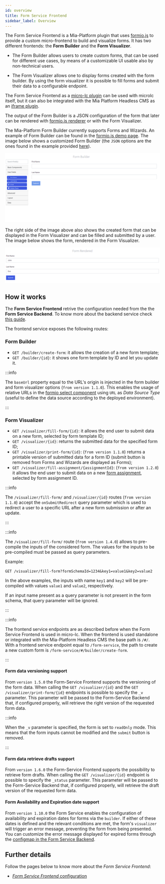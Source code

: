 ```yaml
---
id: overview
title: Form Service Frontend
sidebar_label: Overview
---
```




The Form Service Frontend is a Mia-Platform plugin that uses [formio.js](https://github.com/formio/formio.js) to provide a custom micro-frontend to build and visualize forms. It has two different frontends: the **Form Builder** and the **Form Visualizer**.

- The Form Builder allows users to create custom forms, that can be used for different use cases, by means of a customizable UI usable also by non-technical users.

- The Form Visualizer allows one to display forms created with the form builder. By using the form visualizer it is possible to fill forms and submit their data to a configurable endpoint.

The Form Service Frontend as a [micro-lc plugin](https://microlc.io/documentation/docs/micro-lc/plugin_configuration#qiankun-plugin) can be used with microlc itself, but it can also be integrated with the Mia Platform Headless CMS as an [iframe plugin](https://microlc.io/documentation/docs/micro-lc/plugin_configuration#iframe-plugin).

The output of the Form Builder is a JSON configuration of the form that later can be rendered with [formio.js renderer](https://github.com/formio/formio.js/wiki/Form-Renderer) or with the Form Visualizer.

The Mia-Platform Form Builder currently supports Forms and Wizards. An example of Form Builder can be found in the [formio.js demo page](https://formio.github.io/formio.js/app/builder). The image below shows a customized Form Builder (the `JSON` options are the ones found in the example provided [here](/runtime_suite/form-service-frontend/20_configuration.md#form-builder-options-parameters)).

![Form Builder UI](img/form-builder-ui-sandbox.png)

The right side of the image above also shows the created form that can be displayed in the Form Visualizer and can be filled and submitted by a user. The image below shows the form, rendered in the Form Visualizer.

![Form Visualizer UI](img/form-visualizer-ui-sandbox.png)

## How it works

The **Form Service Frontend** retrive the configuration needed from the the **Form Service Backend**. To know more about the backend service check [this guide](/runtime_suite/form-service-backend/10_overview.md).

The frontend service exposes the following routes:

### Form Builder

- `GET /builder/create-form`: it allows the creation of a new form template;
- `GET /builder/{id}`: it shows one form template by ID and let you update it.

:::info

The `baseUrl` property equal to the URL's origin is injected in the form builder and form visualizer options (`from version 1.1.0`). This enables the usage of relative URLs in the [formio select component](https://help.form.io/userguide/forms/form-components#select) using `URL` as *Data Source Type* (useful to define the data source according to the deployed environment).

:::
  
### Form Visualizer

- `GET /visualizer/fill-form/{id}`: it allows the end user to submit data on a new form, selected by form template ID;
- `GET /visualizer/{id}`: returns the submitted data for the specified form ID;
- `GET /visualizer/print-form/{id}`: (`from version 1.1.0`) returns a printable version of submitted data for a form ID (submit button is removed from Forms and Wizards are displayed as Forms);
- `GET /visualizer/fill-assignment/{assignmentId}`: (`from version 1.2.0`) it allows the end user to submit data on a new [form assignment](/runtime_suite/form-service-frontend/30_form_assignments.md), selected by form assignment ID.

:::info

The `/visualizer/fill-form/` and `/visualizer/{id}` routes (`from version 1.1.0`) accept the `onSubmitRedirect` query parameter which is used to redirect a user to a specific URL after a new form submission or after an update.

:::

:::info

The `/visualizer/fill-form/` route (`from version 1.4.0`) allows to pre-compile the inputs of the considered form. The values for the inputs to be pre-compiled must be passed as query parameters.

Example:
```
GET /visualizer/fill-form?formSchemaId=1234&key1=value1&key2=value2
```
In the above examples, the inputs with name `key1` and `key2` will be pre-compiled with values `value1` and `value2`, respectively.

If an input name present as a query parameter is not present in the form schema, that query parameter will be ignored.

:::

:::info

The frontend service endpoints are as described before when the Form Service Frontend is used in micro-lc. When the frontend is used standalone or integrated with the Mia-Platform Headless CMS the base path is `/#/`. With a frontend service endpoint equal to `/form-service`, the path to create a new custom form is `/form-service/#/builder/create-form`.

:::

#### Form data versioning support
From `version 1.5.0` the Form-Service Frontend supports the versioning of the form data. When calling the `GET /visualizer/{id}` and the `GET /visualizer/print-form/{id}` endpoints is possible to specify the `_v` parameter. This parameter will be passed to the Form-Service Backend that, if configured properly, will retrieve the right version of the requested form data.

:::info

When the `_v` parameter is specified, the form is set to `readOnly` mode. This means that the form inputs cannot be modified and the `submit` button is removed.

:::

#### Form data retrieve drafts support
From `version 1.6.0` the Form-Service Frontend supports the possibility to retrieve form drafts. When calling the `GET /visualizer/{id}` endpoint is possible to specify the `_status` parameter. This parameter will be passed to the Form-Service Backend that, if configured properly, will retrieve the draft version of the requested form data.

#### Form Availability and Expiration date support
From `version 1.10.0` the Form Service enables the configuration of availability and expiration dates for forms via the `builder`. If either of these dates is defined and the relevant conditions are met, the form's `visualizer` will trigger an error message, preventing the form from being presented. You can customize the error message displayed for expired forms through the [configmap in the Form Service Backend](/runtime_suite/form-service-backend/20_configuration.md).

## Further details

Follow the pages below to know more about the *Form Service Frontend*:

- [*Form Service Frontend* configuration](/runtime_suite/form-service-frontend/20_configuration.md)
